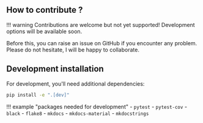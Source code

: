 ## How to contribute ?

!!! warning
    Contributions are welcome but not yet supported! Development options will be available soon.

Before this, you can raise an issue on GitHub if you encounter any problem. Please do not hesitate, I will be happy to collaborate. 

## Development installation

For development, you'll need additional dependencies:

```bash
pip install -e ".[dev]"
```

!!! example "packages needed for development"
    - `pytest`
    - `pytest-cov`
    - `black`
    - `flake8`
    - `mkdocs`
    - `mkdocs-material`
    - `mkdocstrings`